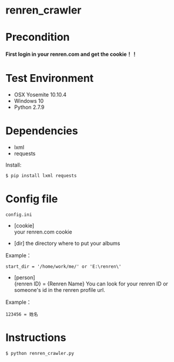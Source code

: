 renren_crawler
=======

# Precondition

**First login in your renren.com and get the cookie！！**

# Test Environment
* OSX Yosemite 10.10.4
* Windows 10
* Python 2.7.9

# Dependencies
* lxml
* requests

Install:
``` shell
$ pip install lxml requests
```
# Config file
`config.ini`

* [cookie]  
your renren.com cookie

* [dir]
the directory where to put your albums

Example：
```
start_dir = '/home/work/me/' or 'E:\renren\'
```
* [person]  
{renren ID} = {Renren Name}
You can look for your renren ID or someone's id in the renren profile url.

Example：
```
123456 = 姓名
```

# Instructions

``` shell
$ python renren_crawler.py
```

